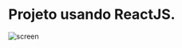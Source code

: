 # Projeto usando ReactJS.


![screen](https://user-images.githubusercontent.com/74739918/133196793-fae70915-224a-4ec1-a9e7-a69bb3994ad9.png)
